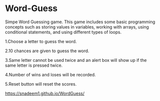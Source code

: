 # Word-Guess
Simpe Word Guessing game. This game includes some basic programming concepts such as storing values in variables, working with arrays, using conditional statements, and using different types of loops.

1.Choose a letter to guess the word.

2.10 chances are given to guess the word.

3.Same letter cannot be used twice and an alert box will show up if the same letter is pressed twice.

4.Number of wins and loses will be recorded.

5.Reset button will reset the scores.

https://snadeem1.github.io/WordGuess/

